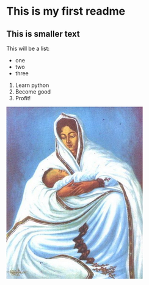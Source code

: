 # This is my first readme
## This is smaller text

This will be a list:
- one 
- two 
- three

1. Learn python
2. Become good
3. Profit!


![alt text](mother-ethiopia-1963.jpg)
